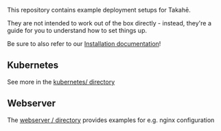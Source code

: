 This repository contains example deployment setups for Takahē.

They are not intended to work out of the box directly - instead, they're a
guide for you to understand how to set things up.

Be sure to also refer to our [Installation documentation](https://docs.jointakahe.org/en/latest/installation/)!


Kubernetes
----------

See more in the [kubernetes/ directory](kubernetes/)

Webserver
---------

The [webserver / directory](webserver/) provides examples for e.g. nginx configuration